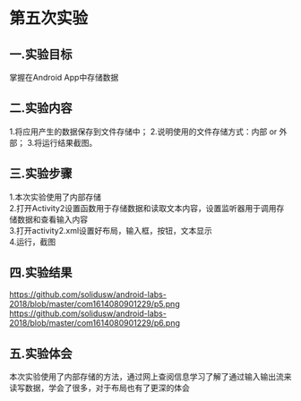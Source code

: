 # 第五次实验  
 ## 一.实验目标  
 掌握在Android App中存储数据 
## 二.实验内容 
 1.将应用产生的数据保存到文件存储中； 
 2.说明使用的文件存储方式：内部 or 外部； 
 3.将运行结果截图。
## 三.实验步骤   
 1.本次实验使用了内部存储  
 2.打开Activity2设置函数用于存储数据和读取文本内容，设置监听器用于调用存储数据和查看输入内容  
 3.打开activity2.xml设置好布局，输入框，按钮，文本显示  
 4.运行，截图 
## 四.实验结果  
https://github.com/solidusw/android-labs-2018/blob/master/com1614080901229/p5.png 
https://github.com/solidusw/android-labs-2018/blob/master/com1614080901229/p6.png 
## 五.实验体会 
本次实验使用了内部存储的方法，通过网上查阅信息学习了解了通过输入输出流来读写数据，学会了很多，对于布局也有了更深的体会
